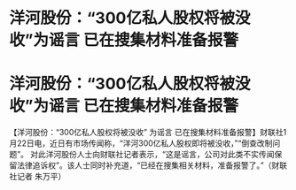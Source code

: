 # 洋河股份：“300亿私人股权将被没收”为谣言 已在搜集材料准备报警

# 洋河股份：“300亿私人股权将被没收”为谣言 已在搜集材料准备报警

【洋河股份：“300亿私人股权将被没收” 为谣言
已在搜集材料准备报警】财联社1月22日电，近日有市场传闻称，“洋河300亿私人股权即将被没收，”“倒查改制问题”。
对此洋河股份人士向财联社记者表示，“这是谣言，公司对此类不实传闻保留法律追诉权”。该人士同时补充道，“已经在搜集相关材料，准备报警了。”（财联社记者
朱万平）

